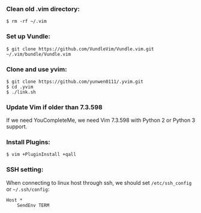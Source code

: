 ### Clean old .vim directory:

```
$ rm -rf ~/.vim
```


### Set up Vundle:

```
$ git clone https://github.com/VundleVim/Vundle.vim.git ~/.vim/bundle/Vundle.vim
```


### Clone and use yvim:

```
$ git clone https://github.com/yunwen0111/.yvim.git
$ cd .yvim
$ ./link.sh
```


### Update Vim if older than 7.3.598

If we need YouCompleteMe, we need Vim 7.3.598 with Python 2 or Python 3 support.


### Install Plugins:

```
$ vim +PluginInstall +qall
```


### SSH setting:

When connecting to linux host through ssh, we should set `/etc/ssh_config` or `~/.ssh/config`:
```
Host *
    SendEnv TERM
```
